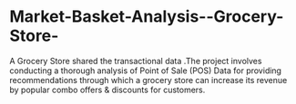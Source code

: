 # Market-Basket-Analysis--Grocery-Store-
A Grocery Store shared the transactional data .The project involves conducting a thorough analysis of Point of Sale (POS) Data for providing recommendations through which a grocery store can increase its revenue by popular combo offers &amp; discounts for customers.
